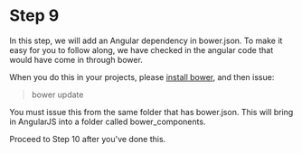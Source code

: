 # Step 9

In this step, we will add an Angular dependency in bower.json.
To make it easy for you to follow along, we have checked in the angular code that would have come in through bower.

When you do this in your projects, please [install bower](http://bower.io/#install-bower), and then issue:
> bower update

You must issue this from the same folder that has bower.json.
This will bring in AngularJS into a folder called bower_components.

Proceed to Step 10 after you've done this.